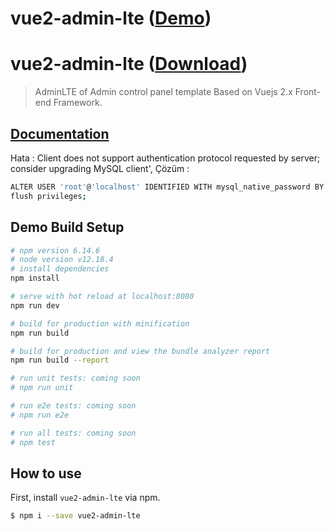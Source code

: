  
# vue2-admin-lte ([Demo](https://preview.vuejsadmin.com/item/vue2-admin-lte))
# vue2-admin-lte ([Download](https://vuejsadmin.com/product/vue2-admin-lte/))

> AdminLTE of Admin control panel template Based on Vuejs 2.x Front-end Framework. 

## [Documentation](https://devjin0617.gitbooks.io/vue2-admin-lte-guide/)


Hata : Client does not support authentication protocol requested by server; consider upgrading MySQL client',
Çözüm : 
``` bash
ALTER USER 'root'@'localhost' IDENTIFIED WITH mysql_native_password BY 'password'
flush privileges;
``` 

## Demo Build Setup

``` bash
# npm version 6.14.6
# node version v12.18.4
# install dependencies
npm install

# serve with hot reload at localhost:8080
npm run dev

# build for production with minification
npm run build

# build for production and view the bundle analyzer report
npm run build --report

# run unit tests: coming soon
# npm run unit

# run e2e tests: coming soon
# npm run e2e

# run all tests: coming soon
# npm test
```

## How to use

First, install `vue2-admin-lte` via npm.

```bash
$ npm i --save vue2-admin-lte
```
